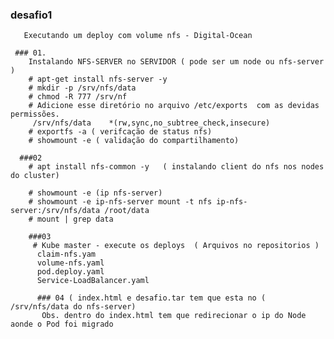    ### desafio1
   
       Executando um deploy com volume nfs - Digital-Ocean
       
     ### 01. 
        Instalando NFS-SERVER no SERVIDOR ( pode ser um node ou nfs-server )
        # apt-get install nfs-server -y 
        # mkdir -p /srv/nfs/data
        # chmod -R 777 /srv/nf
        # Adicione esse diretório no arquivo /etc/exports  com as devidas permissões.
         /srv/nfs/data    *(rw,sync,no_subtree_check,insecure)
        # exportfs -a ( verifcação de status nfs) 
        # showmount -e ( validação do compartilhamento)
       
      ###02
        # apt install nfs-common -y   ( instalando client do nfs nos nodes do cluster)
        
        # showmount -e (ip nfs-server)
        # showmount -e ip-nfs-server mount -t nfs ip-nfs-server:/srv/nfs/data /root/data 
        # mount | grep data
        
        ###03
         # Kube master - execute os deploys  ( Arquivos no repositorios )
          claim-nfs.yam
          volume-nfs.yaml
          pod.deploy.yaml
          Service-LoadBalancer.yaml
          
          ### 04 ( index.html e desafio.tar tem que esta no ( /srv/nfs/data do nfs-server) 
           Obs. dentro do index.html tem que redirecionar o ip do Node aonde o Pod foi migrado
          
         
        
        
        
        
        
       
       
      
